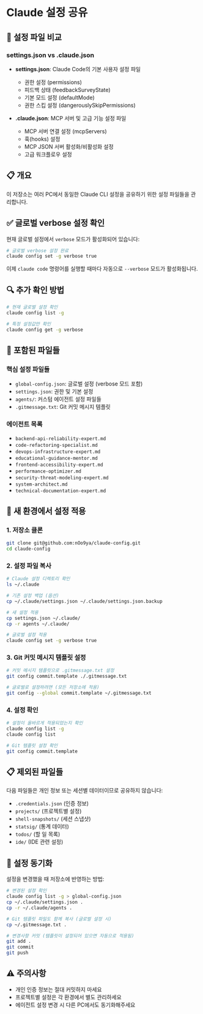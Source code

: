 # Claude 설정 공유

## 📂 설정 파일 비교

### settings.json vs .claude.json

- **settings.json**: Claude Code의 기본 사용자 설정 파일
  - 권한 설정 (permissions)
  - 피드백 상태 (feedbackSurveyState)
  - 기본 모드 설정 (defaultMode)
  - 권한 스킵 설정 (dangerouslySkipPermissions)

- **.claude.json**: MCP 서버 및 고급 기능 설정 파일
  - MCP 서버 연결 설정 (mcpServers)
  - 훅(hooks) 설정
  - MCP JSON 서버 활성화/비활성화 설정
  - 고급 워크플로우 설정

## 📋 개요

이 저장소는 여러 PC에서 동일한 Claude CLI 설정을 공유하기 위한 설정 파일들을 관리합니다.

## ✅ 글로벌 verbose 설정 확인

현재 글로벌 설정에서 `verbose` 모드가 활성화되어 있습니다:

```bash
# 글로벌 verbose 설정 완료
claude config set -g verbose true
```

이제 `claude code` 명령어를 실행할 때마다 자동으로 `--verbose` 모드가 활성화됩니다.

## 🔍 추가 확인 방법

```bash
# 현재 글로벌 설정 확인
claude config list -g

# 특정 설정값만 확인
claude config get -g verbose
```

## 📁 포함된 파일들

### 핵심 설정 파일들
- `global-config.json`: 글로벌 설정 (verbose 모드 포함)
- `settings.json`: 권한 및 기본 설정
- `agents/`: 커스텀 에이전트 설정 파일들
- `.gitmessage.txt`: Git 커밋 메시지 템플릿

### 에이전트 목록
- `backend-api-reliability-expert.md`
- `code-refactoring-specialist.md`
- `devops-infrastructure-expert.md`
- `educational-guidance-mentor.md`
- `frontend-accessibility-expert.md`
- `performance-optimizer.md`
- `security-threat-modeling-expert.md`
- `system-architect.md`
- `technical-documentation-expert.md`

## 🚀 새 환경에서 설정 적용

### 1. 저장소 클론
```bash
git clone git@github.com:nOo9ya/claude-config.git
cd claude-config
```

### 2. 설정 파일 복사
```bash
# Claude 설정 디렉토리 확인
ls ~/.claude

# 기존 설정 백업 (옵션)
cp ~/.claude/settings.json ~/.claude/settings.json.backup

# 새 설정 적용
cp settings.json ~/.claude/
cp -r agents ~/.claude/

# 글로벌 설정 적용
claude config set -g verbose true
```

### 3. Git 커밋 메시지 템플릿 설정
```bash
# 커밋 메시지 템플릿으로 .gitmessage.txt 설정
git config commit.template ./.gitmessage.txt

# 글로벌로 설정하려면 (모든 저장소에 적용)
git config --global commit.template ~/.gitmessage.txt
```

### 4. 설정 확인
```bash
# 설정이 올바르게 적용되었는지 확인
claude config list -g
claude config list

# Git 템플릿 설정 확인
git config commit.template
```

## 📋 제외된 파일들

다음 파일들은 개인 정보 또는 세션별 데이터이므로 공유하지 않습니다:
- `.credentials.json` (인증 정보)
- `projects/` (프로젝트별 설정)
- `shell-snapshots/` (세션 스냅샷)
- `statsig/` (통계 데이터)
- `todos/` (할 일 목록)
- `ide/` (IDE 관련 설정)

## 🔄 설정 동기화

설정을 변경했을 때 저장소에 반영하는 방법:

```bash
# 변경된 설정 확인
claude config list -g > global-config.json
cp ~/.claude/settings.json .
cp -r ~/.claude/agents .

# Git 템플릿 파일도 함께 복사 (글로벌 설정 시)
cp ~/.gitmessage.txt .

# 변경사항 커밋 (템플릿이 설정되어 있으면 자동으로 적용됨)
git add .
git commit
git push
```

## ⚠️ 주의사항

- 개인 인증 정보는 절대 커밋하지 마세요
- 프로젝트별 설정은 각 환경에서 별도 관리하세요
- 에이전트 설정 변경 시 다른 PC에서도 동기화해주세요